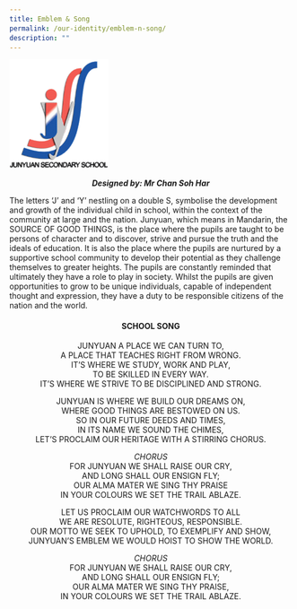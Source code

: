 ```yaml
---
title: Emblem & Song
permalink: /our-identity/emblem-n-song/
description: ""
---
```

<img style="width: 35%;" src="/images/enblem.gif" />
<p style="text-align: center;"><em><strong>Designed by: Mr Chan Soh Har</strong></em></p>
<p>The letters &lsquo;J&rsquo; and &lsquo;Y&rsquo; nestling on a double S, symbolise the development and growth of the individual child in school, within the context of the community at large and the nation. Junyuan, which means in Mandarin, the SOURCE OF GOOD THINGS, is the place where the pupils are taught to be persons of character and to discover, strive and pursue the truth and the ideals of education. It is also the place where the pupils are nurtured by a supportive school community to develop their potential as they challenge themselves to greater heights. The pupils are constantly reminded that ultimately they have a role to play in society. Whilst the pupils are given opportunities to grow to be unique individuals, capable of independent thought and expression, they have a duty to be responsible citizens of the nation and the world.</p>
<h4 style="text-align: center;"><strong>SCHOOL SONG</strong></h4>
<p style="text-align: center;">JUNYUAN A PLACE WE CAN TURN TO,<br />A PLACE THAT TEACHES RIGHT FROM WRONG.<br />IT&rsquo;S WHERE WE STUDY, WORK AND PLAY,<br />TO BE SKILLED IN EVERY WAY.<br />IT&rsquo;S WHERE WE STRIVE TO BE DISCIPLINED AND STRONG.</p>
<p style="text-align: center;">JUNYUAN IS WHERE WE BUILD OUR DREAMS ON,<br />WHERE GOOD THINGS ARE BESTOWED ON US.<br />SO IN OUR FUTURE DEEDS AND TIMES,<br />IN ITS NAME WE SOUND THE CHIMES,<br />LET&rsquo;S PROCLAIM OUR HERITAGE WITH A STIRRING CHORUS.</p>
<p style="text-align: center;"><em>CHORUS</em><br />FOR JUNYUAN WE SHALL RAISE OUR CRY,<br />AND LONG SHALL OUR ENSIGN FLY;<br />OUR ALMA MATER WE SING THY PRAISE<br />IN YOUR COLOURS WE SET THE TRAIL ABLAZE.</p>
<p style="text-align: center;">LET US PROCLAIM OUR WATCHWORDS TO ALL<br />WE ARE RESOLUTE, RIGHTEOUS, RESPONSIBLE.<br />OUR MOTTO WE SEEK TO UPHOLD, TO EXEMPLIFY AND SHOW,<br />JUNYUAN&rsquo;S EMBLEM WE WOULD HOIST TO SHOW THE WORLD.</p>
<p style="text-align: center;"><em>CHORUS</em><br />FOR JUNYUAN WE SHALL RAISE OUR CRY,<br />AND LONG SHALL OUR ENSIGN FLY;<br />OUR ALMA MATER WE SING THY PRAISE,<br />IN YOUR COLOURS WE SET THE TRAIL ABLAZE.</p>